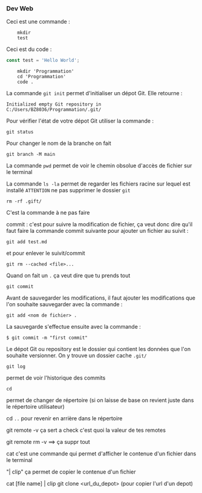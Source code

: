 ###  Dev Web

Ceci est une commande :
``` shell
    mkdir 
    test
```

Ceci est du code : 
``` javascript
const test = 'Hello World';
```

``` shel
    mkdir 'Programmation'
    cd 'Programmation'
    code .
````
La commande `git init` permet d'initialiser un dépot Git.
Elle retourne :
```
Initialized empty Git repository in C:/Users/BZ8036/Programmation/.git/
```
Pour vérifier l'état de votre dépot Git utiliser la commande : 
```
git status
```
Pour changer le nom de la branche on fait 
```
git branch -M main
```
La commande `pwd` permet de voir le chemin obsolue d'accès de fichier sur le terminal

La commande `ls -la` permet de regarder les fichiers racine sur lequel est installé `ATTENTION` ne pas supprimer le dossier `git`

```shell
rm -rf .gift/
```
C'est la commande à ne pas faire

commit : c'est pour suivre la modification de fichier, ça veut donc dire qu'il faut faire la commande commit suivante pour ajouter un fichier au suivit :
```
git add test.md
```
et pour enlever le suivit/commit 
```
git rm --cached <file>...
```
Quand on fait un ```.``` ça veut dire que tu prends tout

```
git commit
```
Avant de sauvegarder les modifications, il faut ajouter les modifications que l'on souhaite sauvegarder avec la commande :
```
git add <nom de fichier> .
```
La sauvegarde s'effectue ensuite avec la commande :
```
$ git commit -m "first commit"
```
Le dépot Git ou repository est le dossier qui contient les données que l'on souhaite versionner. On y trouve un dossier cache `.git/`

```
git log 
```
permet de voir l'historique des commits

```
cd
```
permet de changer de répertoire (si on laisse de base on revient juste dans le répertoire utilisateur)

cd ```..``` pour revenir en arrière dans le répertoire

git remote -v ça sert a check c'est quoi la valeur de tes remotes 

git remote rm -v ==> ça suppr tout

cat c'est une commande qui permet d'afficher le contenue d'un fichier dans le terminal

"| clip" ça permet de copier le contenue d'un fichier

cat [file name] | clip 
git clone <url_du_depot> (pour copier l'url d'un depot)
